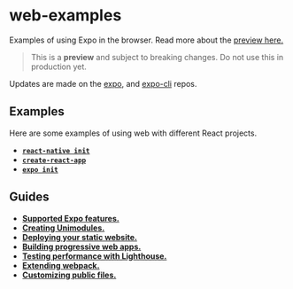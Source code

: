 # web-examples

Examples of using Expo in the browser. Read more about the [preview here.][preview]

> This is a **preview** and subject to breaking changes. Do not use this in production yet.

Updates are made on the [expo](https://github.com/expo/expo-cli/), and [expo-cli](https://github.com/expo/expo/) repos.

## Examples

Here are some examples of using web with different React projects.

- [**`react-native init`**](react-native-init/README.md)
- [**`create-react-app`**](create-react-app/README.md)
- [**`expo init`**](expo-managed-workflow/README.md)

## Guides

- [**Supported Expo features.**](docs/FEATURES.md)
- [**Creating Unimodules.**](docs/adding-web-support-to-unimodules.md)
- [**Deploying your static website.**](docs/DEPLOYMENT.md)
- [**Building progressive web apps.**](docs/PWA.md)
- [**Testing performance with Lighthouse.**](docs/PERFORMANCE.md)
- [**Extending webpack.**](docs/WEBPACK.md)
- [**Customizing public files.**](docs/CUSTOMIZING-STATICS.md)

[preview]: https://blog.expo.io/expo-cli-and-sdk-web-support-beta-d0c588221375
